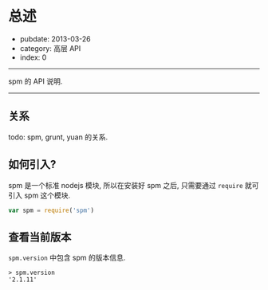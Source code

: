# 总述

- pubdate: 2013-03-26
- category: 高层 API
- index: 0

-----------

spm 的 API 说明.

-----------

## 关系

todo: spm, grunt, yuan 的关系.

## 如何引入?

spm 是一个标准 nodejs 模块, 所以在安装好 spm 之后, 只需要通过 `require` 就可引入 spm 这个模块.

```js
var spm = require('spm')
```

## 查看当前版本

`spm.version` 中包含 spm 的版本信息.

```
> spm.version
'2.1.11'
```

